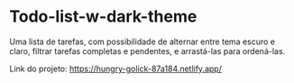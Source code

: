 # Todo-list-w-dark-theme

Uma lista de tarefas, com possibilidade de alternar entre tema escuro e claro, filtrar tarefas completas e pendentes, e arrastá-las para ordená-las.  

Link do projeto: https://hungry-golick-87a184.netlify.app/
